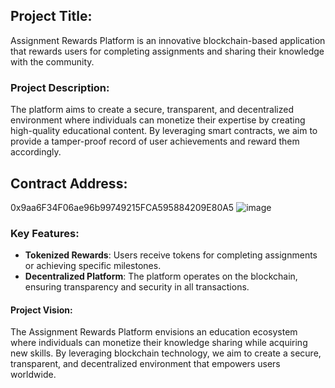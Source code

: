 


## Project Title:

Assignment Rewards Platform is an innovative blockchain-based application that rewards users for completing assignments and sharing their knowledge with the community.


### Project Description:
The platform aims to create a secure, transparent, and decentralized environment where individuals can monetize their expertise by creating high-quality educational content. By leveraging smart contracts, we aim to provide a tamper-proof record of user achievements and reward them accordingly.

## Contract Address:
0x9aa6F34F06ae96b99749215FCA595884209E80A5
![image](https://github.com/user-attachments/assets/2e93ae5e-ecec-4420-b7d7-55711721665f)


### Key Features:


*   **Tokenized Rewards**: Users receive tokens for completing assignments or achieving specific milestones.
*   **Decentralized Platform**: The platform operates on the blockchain, ensuring transparency and security in all transactions.


#### Project Vision:
The Assignment Rewards Platform envisions an education ecosystem where individuals can monetize their knowledge sharing while acquiring new skills. By leveraging blockchain technology, we aim to create a secure, transparent, and decentralized environment that empowers users worldwide.




